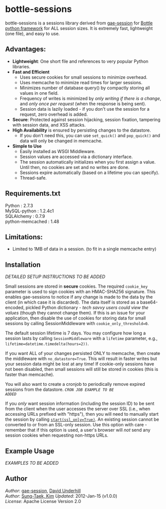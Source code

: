 bottle-sessions
=

bottle-sessions is a sessions library derived from [gae-session](https://github.com/dound/gae-sessions) for [Bottle python framework](http://bottlepy.org/docs/dev/) for ALL session sizes.  It is extremely fast, lightweight (one file), and easy to use. 



Advantages:
-
 * __Lightweight__: One short file and references to very popular Python libraries.
 * __Fast and Efficient__
     - Uses secure cookies for small sessions to minimize overhead.
     - Uses memcache to minimize read times for larger sessions.
     - Minimizes number of database query() by compactly storing all values in one field.
     - Frequency of writes is minimized by *only writing if there is a change*,
       and *only once per request* (when the response is being sent).
     - Session data is lazily loaded - if you don't use the session for a
       request, zero overhead is added.
 * __Secure__: Protected against session hijacking, session fixation, tampering
   with session data, and XSS attacks.
 * __High Availability__ is ensured by persisting changes to the datastore.
     - If you don't need this, you can use <code>set\_quick()</code> and
       <code>pop\_quick()</code> and data will only be changed in memcache.
 * __Simple to Use__
     - Easily installed as WSGI Middleware.
     - Session values are accessed via a dictionary interface.
     - The session automatically initializes when you first assign a value.
       Until then, no cookies are set and no writes are done.
     - Sessions expire automatically (based on a lifetime you can specify).
     - Thread-safe.


Requirements.txt
-
Python : 2.7.3<br/>
MySQL-python : 1.2.4c1<br/>
SQLAlchemy : 0.7.9<br/>
python-memcached : 1.48

Limitations:
-
  * Limited to 1MB of data in a session.  (to fit in a single memcache entry)


Installation
-

_*DETAILED SETUP INSTRUCTIONS TO BE ADDED*_


Small sessions are stored in __secure__ cookies.  The required `cookie_key`
parameter is used to sign cookies with an HMAC-SHA256 signature.  This enables
gae-sessions to notice if any change is made to the data by the client (in which
case it is discarded).  The data itself is stored as a base64-encoded, pickled
Python dictionary - *tech savvy users could view the values* (though they cannot
change them).  If this is an issue for your application, then disable the use of
cookies for storing data for small sessions by calling SessionMiddleware with
`cookie_only_threshold=0`.

The default session lifetime is 7 days.  You may configure how long a session
lasts by calling `SessionMiddleware` with a `lifetime` parameter, e.g.,
`lifetime=datetime.timedelta(hours=2))`.

If you want ALL of your changes persisted ONLY to memcache, then create the
middleware with `no_datastore=True`.  This will result in faster writes but your
session data might be lost at any time!  If cookie-only sessions have not been
disabled, then small sessions will still be stored in cookies (this is faster
than memcache).

You will also want to create a cronjob to periodically remove expired sessions
from the datastore. <code>*CRON JOB EXAMPLE TO BE ADDED*</code>


If you *only* want session information (including the session ID) to be sent
from the client when the user accesses the server over SSL (i.e., when accessing
URLs prefixed with "https"), then you will need to manually start the session by
calling [`start(ssl_only=True)`](http://dound.com/myprojects/gae-sessions/docs/html/docindex.html#gaesessions.Session.start).
An existing session cannot be converted to or from an SSL-only session.  Use
this option with care - remember that if this option is used, a user's browser
will *not* send any session cookies when requesting non-https URLs.


Example Usage
-
_*EXAMPLES TO BE ADDED*_

Author
-

_Author_: [gae-session](https://github.com/dound/gae-sessions), [David Underhill](http://www.dound.com) <br/>
_Author_: [Sung-Taek, Kim](http://twitter.com/stkim1)
_Updated_: 2012-Jan-15 (v1.0.0)  
_License_: Apache License Version 2.0